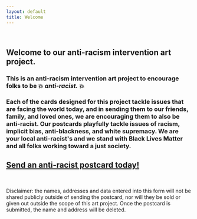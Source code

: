 ```yaml
---
layout: default
title: Welcome
---
```

<!-- # Hello & welcome  -->
&nbsp;

## Welcome to our anti-racism intervention art project.    

### This is an anti-racism intervention art project to encourage folks to be 💥 _anti-racist._ 💥

### Each of the cards designed for this project tackle issues that are facing the world today, and in sending them to our friends, family, and loved ones, we are encouraging them to also be anti-racist. Our postcards playfully tackle issues of racism, implicit bias, anti-blackness, and white supremacy. We are your local anti-racist's and we stand with Black Lives Matter and all folks working toward a just society.
  
## [Send an anti-racist postcard today!](https://forms.gle/92d2s5Pi1jtzbFJdA)

&nbsp;

  
Disclaimer: the names, addresses and data entered into this form will not be shared publicly outside of sending the postcard, nor will they be sold or given out outside the scope of this art project. Once the postcard is submitted, the name and address will be deleted.

&nbsp;  

<!-- ![](assets/img/card-1.jpg) -->

<!-- [click to go to page 1](/pages/page-1) -->
